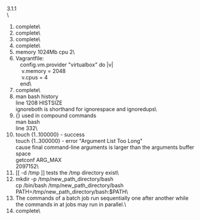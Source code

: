 3.1.1\
\
1. complete\
2. complete\
3. complete\
4. complete\
5. memory 1024Mb cpu 2\
6. Vagrantfile:\
&nbsp;&nbsp;&nbsp;config.vm.provider "virtualbox" do |v|\
&nbsp;&nbsp;&nbsp;&nbsp;v.memory = 2048\
&nbsp;&nbsp;&nbsp;&nbsp;v.cpus = 4\
&nbsp;&nbsp;&nbsp;end\
7. complete\
8. man bash history\
line 1208 HISTSIZE\
ignoreboth is shorthand for ignorespace and ignoredups\
9. {} used in compound commands\
man bash\
line 332\
10. touch {1..100000} - success\
touch {1..300000} - error "Argument List Too Long"\
cause final command-line arguments is larger than the arguments buffer space\
getconf ARG_MAX\
2097152\
11. [[ -d /tmp ]] tests the /tmp directory exist\
12. mkdir -p /tmp/new_path_directory/bash\
cp /bin/bash /tmp/new_path_directory/bash\
PATH=/tmp/new_path_directory/bash:$PATH\
13. The commands of a batch job run sequentially one after another while the commands in at jobs may run in parallel.\
14. complete\
